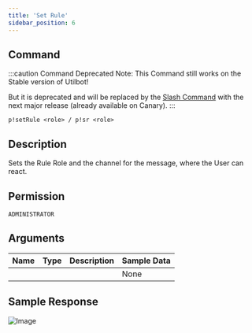 ```yaml
---
title: 'Set Rule'
sidebar_position: 6
---
```


## Command
:::caution Command Deprecated
Note: This Command still works on the Stable version of Utilbot!

But it is deprecated and will be replaced by the [Slash Command](rules) with the next major release (already available on Canary).
:::
```
p!setRule <role> / p!sr <role>
```

## Description
Sets the Rule Role and the channel for the message, where the User can react.

## Permission
`ADMINISTRATOR`

## Arguments
| Name | Type | Description | Sample Data |
| ---- | ---- | ----------- | ----------- |
|  |  |  | None |

## Sample Response
![Image](https://cdn.herrtxbias.net/Discord_37W4IYmE46.png)
